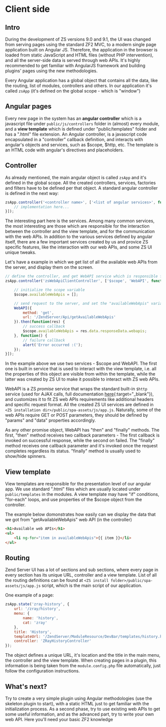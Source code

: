 # Client side

## Intro

During the development of ZS versions 9.0 and 9.1, the UI was changed from serving pages using the standard ZF2 MVC, to a modern single page application built on Angular JS. Therefore, the application in the browser is loaded from static JavaScript and HTML files (without PHP intervention), and all the server-side data is served through web APIs. It's highly recommended to get familiar with AngularJS framework and building plugins' pages using the new methodologies.

Every Angular application has a global object that contains all the data, like the routing, list of modules, controllers and others. In our application it's called ```zsApp``` (it's defined on the global scope - which is "window")

## Angular pages

Every new page in the system has an **angular controller** which is a javascript file under ```public/js/controllers``` folder in (almost) every module, and a **view template** which is defined under "public/templates" folder and has a ".html" file extension. An Angular controller, is a javascript code encapsulated in a "controller" callback definition, and interacts with angular's objects and services, such as $scope, $http, etc. The template is an HTML code with angular's directives and placeholders.

## Controller

As already mentioned, the main angular object is called ```zsApp``` and it's defined in the global scope. All the created controllers, services, factories and filters have to be defined per that object. A standard angular controller is defined in the next way:

```javascript
zsApp.controller('<controller name>', ['<list of angular services>', function(<same list of angular services as parameters>) {
    // implementation here...
}]);
```

The interesting part here is the services. Among many common services, the most interesting are those which are responsible for the interaction between the controller and the view template, and for the communication with the web APIs. In addition to the various services defined by angular itself, there are a few important services created by us and provice ZS specific features, like the interaction with our web APIs, and some ZS UI unique tweaks.

Let's have a example in which we get list of all the available web APIs from the server, and display them on the screen.

```javascript
// define the controller, and get WebAPI service which is responsible for the interaction with the server-side
zsApp.controller('zsWebApiClientController', ['$scope', 'WebAPI', function($scope, WebAPI) {

    // initialize the scope variable
    $scope.availableWebApis = [];

    // send request to the server, and set the "availableWebApis" variable
    WebAPI({
        method: 'get',
        url: '/ZendServer/Api/getAvailableWebApis'
    }).then(function(res) {
        // success callback
        $scope.availableWebApis = res.data.responseData.webapis;
    }, function() {
        // failure callback
        alert('Error occurred :(');
    });
}]);
```

In the example above we use two services - $scope and WebAPI. The first one is built in service that is used to interact with the view template, i.e. all the properties of this object are visible from within the template, while the latter was created by ZS UI to make it possible to interact with ZS web APIs.

WebAPI is a ZS _promise_ service that wraps the standard built-in ```$http``` service (used for AJAX calls, full documentation [here](https://docs.angularjs.org/api/ng/service/$http){:target="_blank"}), and customizes it to fit ZS web APIs requirements like additional headers and specific request format. All the created ZS UI services are defined in ```<ZS installation dir>/public/spa-assets/js/app.js```. Naturally, some of the web APIs require GET or POST parameters, they should be defined by "params" and "data" properties accordingly.

As any other promise object, WebAPI has "then" and "finally" methods. The first, "then" method receives two callback parameters - The first callback is invoked on successful response, while the second on failed. The "finally" method receives one callback parameter and it's invoked once the request completes regardless its status. "finally" method is usually used to show/hide spinners.

## View template

View templates are responsible for the presentation level of our angular app. We use standard ".html" files which are usually located under ```public/templates``` in the modules. A view template may have "if" conditions, "for-each" loops, and use properties of the $scope object from the controller.

The example below domonstrates how easily can we display the data that we got from "getAvailableWebApis" web API (in the controller)

```html
<h1>Available web APIs</h1>
<ul>
    <li ng-for="item in availableWebApis">{{ item }}</li>
</ul>
```

## Routing 

Zend Server UI has a lot of sections and sub sections, where every page in every section has its unique URL, controller and a view template. List of all the routing definitions can be found at ```<ZS install folder>/public/spa-assets/js/app.js``` script, which is the main script of our application.

One example of a page:

```javascript
zsApp.state('zray-history', {
	url: '/zray/history',
	menu: {
		name: 'history',
		cat: 'zray'
	},
	title: 'History',
	templateUrl: '/ZendServer/ModuleResource/DevBar/templates/history.html',
	controller: 'ZRayHistoryController'
});
```

The object defines a unique URL, it's location and the title in the main menu, the controller and the view template. When creating pages in a plugin, this information is being taken from the ```module.config.php``` file automatically, just follow the configuration instructions.

## What's next?

Try to create a very simple plugin using Angular methodologies (use the skeleton plugin to start), with a static HTML just to get familiar with the initialization process. As a second phase, try to use existing web APIs to get some useful information, and as the advanced part, try to write your own web API. Here you'll need your basic ZF2 knowledge